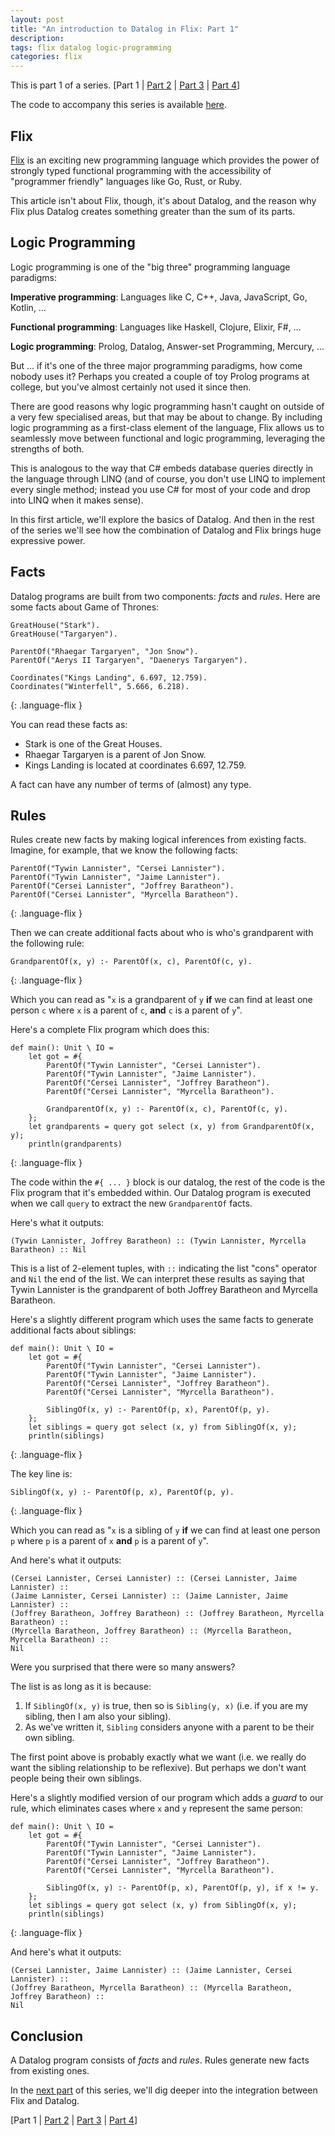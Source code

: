 ```yaml
---
layout: post
title: "An introduction to Datalog in Flix: Part 1"
description: 
tags: flix datalog logic-programming
categories: flix
---
```


This is part 1 of a series. [Part 1 \| [Part 2](http://paulbutcher.com/blog/2022/datalog2/) \| [Part 3](http://paulbutcher.com/blog/2022/datalog3/) \| [Part 4](http://paulbutcher.com/blog/2022/datalog4/)]

The code to accompany this series is available [here](https://github.com/paulbutcher/datalog-flix).

## Flix

[Flix](https://flix.dev) is an exciting new programming language which provides the power of strongly typed functional programming with the accessibility of "programmer friendly" languages like Go, Rust, or Ruby.

This article isn't about Flix, though, it's about Datalog, and the reason why Flix plus Datalog creates something greater than the sum of its parts.

## Logic Programming 

Logic programming is one of the "big three" programming language paradigms:

**Imperative programming**: Languages like C, C++, Java, JavaScript, Go, Kotlin, …

**Functional programming**: Languages like Haskell, Clojure, Elixir, F#, …

**Logic programming**: Prolog, Datalog, Answer-set Programming, Mercury, …

But ... if it's one of the three major programming paradigms, how come nobody uses it? Perhaps you created a couple of toy Prolog programs at college, but you've almost certainly not used it since then.

There are good reasons why logic programming hasn't caught on outside of a very few specialised areas, but that may be about to change. By including logic programming as a first-class element of the language, Flix allows us to seamlessly move between functional and logic programming, leveraging the strengths of both.

This is analogous to the way that C# embeds database queries directly in the language through LINQ (and of course, you don't use LINQ to implement every single method; instead you use C# for most of your code and drop into LINQ when it makes sense).

In this first article, we'll explore the basics of Datalog. And then in the rest of the series we'll see how the combination of Datalog and Flix brings huge expressive power.

## Facts

Datalog programs are built from two components: *facts* and *rules*. Here are some facts about Game of Thrones:

```
GreatHouse("Stark").
GreatHouse("Targaryen").

ParentOf("Rhaegar Targaryen", "Jon Snow").
ParentOf("Aerys II Targaryen", "Daenerys Targaryen").

Coordinates("Kings Landing", 6.697, 12.759).
Coordinates("Winterfell", 5.666, 6.218).
```
{: .language-flix }

You can read these facts as:

* Stark is one of the Great Houses.
* Rhaegar Targaryen is a parent of Jon Snow.
* Kings Landing is located at coordinates 6.697, 12.759.

A fact can have any number of terms of (almost) any type.

## Rules

Rules create new facts by making logical inferences from existing facts. Imagine, for example, that we know the following facts:

```
ParentOf("Tywin Lannister", "Cersei Lannister").
ParentOf("Tywin Lannister", "Jaime Lannister").
ParentOf("Cersei Lannister", "Joffrey Baratheon").
ParentOf("Cersei Lannister", "Myrcella Baratheon").
```
{: .language-flix }

Then we can create additional facts about who is who's grandparent with the following rule:

```
GrandparentOf(x, y) :- ParentOf(x, c), ParentOf(c, y).
```
{: .language-flix }

Which you can read as "`x` is a grandparent of `y` **if** we can find at least one person `c` where `x` is a parent of `c`, **and** `c` is a parent of `y`".

Here's a complete Flix program which does this:

```
def main(): Unit \ IO =
    let got = #{
        ParentOf("Tywin Lannister", "Cersei Lannister").
        ParentOf("Tywin Lannister", "Jaime Lannister").
        ParentOf("Cersei Lannister", "Joffrey Baratheon").
        ParentOf("Cersei Lannister", "Myrcella Baratheon").

        GrandparentOf(x, y) :- ParentOf(x, c), ParentOf(c, y).
    };
    let grandparents = query got select (x, y) from GrandparentOf(x, y);
    println(grandparents)
```
{: .language-flix }

The code within the `#{ ... }` block is our datalog, the rest of the code is the Flix program that it's embedded within. Our Datalog program is executed when we call `query` to extract the new `GrandparentOf` facts.

Here's what it outputs:

```
(Tywin Lannister, Joffrey Baratheon) :: (Tywin Lannister, Myrcella Baratheon) :: Nil
```

This is a list of 2-element tuples, with `::` indicating the list "cons" operator and `Nil` the end of the list. We can interpret these results as saying that Tywin Lannister is the grandparent of both Joffrey Baratheon and Myrcella Baratheon.

Here's a slightly different program which uses the same facts to generate additional facts about siblings:

```
def main(): Unit \ IO =
    let got = #{
        ParentOf("Tywin Lannister", "Cersei Lannister").
        ParentOf("Tywin Lannister", "Jaime Lannister").
        ParentOf("Cersei Lannister", "Joffrey Baratheon").
        ParentOf("Cersei Lannister", "Myrcella Baratheon").

        SiblingOf(x, y) :- ParentOf(p, x), ParentOf(p, y).
    };
    let siblings = query got select (x, y) from SiblingOf(x, y);
    println(siblings)
```
{: .language-flix }

The key line is:

```
SiblingOf(x, y) :- ParentOf(p, x), ParentOf(p, y).
```
{: .language-flix }

Which you can read as "`x` is a sibling of `y` **if** we can find at least one person `p` where `p` is a parent of `x` **and** `p` is a parent of `y`".


And here's what it outputs:

```
(Cersei Lannister, Cersei Lannister) :: (Cersei Lannister, Jaime Lannister) :: 
(Jaime Lannister, Cersei Lannister) :: (Jaime Lannister, Jaime Lannister) :: 
(Joffrey Baratheon, Joffrey Baratheon) :: (Joffrey Baratheon, Myrcella Baratheon) :: 
(Myrcella Baratheon, Joffrey Baratheon) :: (Myrcella Baratheon, Myrcella Baratheon) ::
Nil
```

Were you surprised that there were so many answers?

The list is as long as it is because:

1. If `SiblingOf(x, y)` is true, then so is `Sibling(y, x)` (i.e. if you are my sibling, then I am also your sibling).
2. As we've written it, `Sibling` considers anyone with a parent to be their own sibling.

The first point above is probably exactly what we want (i.e. we really do want the sibling relationship to be reflexive). But perhaps we don't want people being their own siblings.

Here's a slightly modified version of our program which adds a *guard* to our rule, which eliminates cases where `x` and `y` represent the same person:

```
def main(): Unit \ IO =
    let got = #{
        ParentOf("Tywin Lannister", "Cersei Lannister").
        ParentOf("Tywin Lannister", "Jaime Lannister").
        ParentOf("Cersei Lannister", "Joffrey Baratheon").
        ParentOf("Cersei Lannister", "Myrcella Baratheon").

        SiblingOf(x, y) :- ParentOf(p, x), ParentOf(p, y), if x != y.
    };
    let siblings = query got select (x, y) from SiblingOf(x, y);
    println(siblings)
```
{: .language-flix }

And here's what it outputs:

```
(Cersei Lannister, Jaime Lannister) :: (Jaime Lannister, Cersei Lannister) ::
(Joffrey Baratheon, Myrcella Baratheon) :: (Myrcella Baratheon, Joffrey Baratheon) ::
Nil
```

## Conclusion

A Datalog program consists of *facts* and *rules*. Rules generate new facts from existing ones.

In the [next part](http://paulbutcher.com/blog/2022/datalog2/) of this series, we'll dig deeper into the integration between Flix and Datalog.

[Part 1 \| [Part 2](http://paulbutcher.com/blog/2022/datalog2/) \| [Part 3](http://paulbutcher.com/blog/2022/datalog3/) \| [Part 4](http://paulbutcher.com/blog/2022/datalog4/)]
